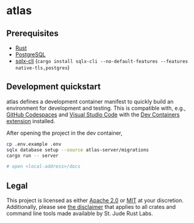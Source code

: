 # atlas

## Prerequisites

- [Rust](https://www.rust-lang.org/)
- [PostgreSQL](https://www.postgresql.org/)
- [sqlx-cli](https://github.com/launchbadge/sqlx/tree/main/sqlx-cli) (`cargo install sqlx-cli --no-default-features --features native-tls,postgres`)

## Development quickstart

atlas defines a development container manifest to quickly build an environment
for development and testing. This is compatible with, e.g., [GitHub Codespaces]
and [Visual Studio Code] with the [Dev Containers extension] installed.

After opening the project in the dev container,

```sh
cp .env.example .env
sqlx database setup --source atlas-server/migrations
cargo run -- server

# open <local-address>/docs
```

## Legal

This project is licensed as either [Apache 2.0][license-apache] or [MIT][license-mit] at
your discretion. Additionally, please see
[the disclaimer](https://github.com/stjude-rust-labs#disclaimer) that applies to all
crates and command line tools made available by St. Jude Rust Labs.

[GitHub Codespaces]: https://github.com/features/codespaces
[Visual Studio Code]: https://code.visualstudio.com/
[Dev Containers extension]: https://marketplace.visualstudio.com/items?itemName=ms-vscode-remote.remote-containers
[license-apache]: ./LICENSE-APACHE
[license-mit]: ./LICENSE-MIT
